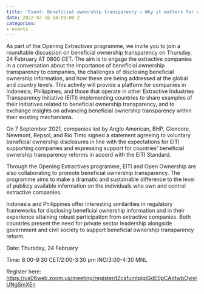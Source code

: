 ```yaml
---
title: 'Event: Beneficial ownership transparency – Why it matters for extractive companies'
date: 2022-02-16 14:59:00 Z
categories:
- events
---
```


As part of the Opening Extractives programme, we invite you to join a roundtable discussion on beneficial ownership transparency on Thursday, 24 February AT 0800 CET. The aim is to engage the extractive companies in a conversation about the importance of beneficial ownership transparency to companies, the challenges of disclosing beneficial ownership information, and how these are being addressed at the global and country levels. This activity will provide a platform for companies in Indonesia, Philippines, and those that operate in other Extractive Industries Transparency Initiative (EITI) implementing countries to share examples of their initiatives related to beneficial ownership transparency, and to exchange insights on advancing beneficial ownership transparency within their existing mechanisms. 

On 7 September 2021, companies led by Anglo American, BHP, Glencore, Newmont, Repsol, and Rio Tinto signed a statement agreeing to voluntary beneficial ownership disclosures in line with the expectations for EITI supporting companies and expressing support for countries’ beneficial ownership transparency reforms in accord with the EITI Standard.  

Through the Opening Extractives programme, EITI and Open Ownership are also collaborating to promote beneficial ownership transparency. The programme aims to make a dramatic and sustainable difference to the level of publicly available information on the individuals who own and control extractive companies.  

Indonesia and Philippines offer interesting similarities in regulatory frameworks for disclosing beneficial ownership information and in their experience attaining robust participation from extractive companies. Both countries present the need for private sector leadership alongside government and civil society to support beneficial ownership transparency reform.  


Date: Thursday, 24 February 

Time: 8:00-9:30 CET/2:00-3:30 pm INO/3:00-4:30 MNL 

Register here: https://us06web.zoom.us/meeting/register/tZcsfumtpjgiGdE0pCAdtwbOyiviUNgSmXEn